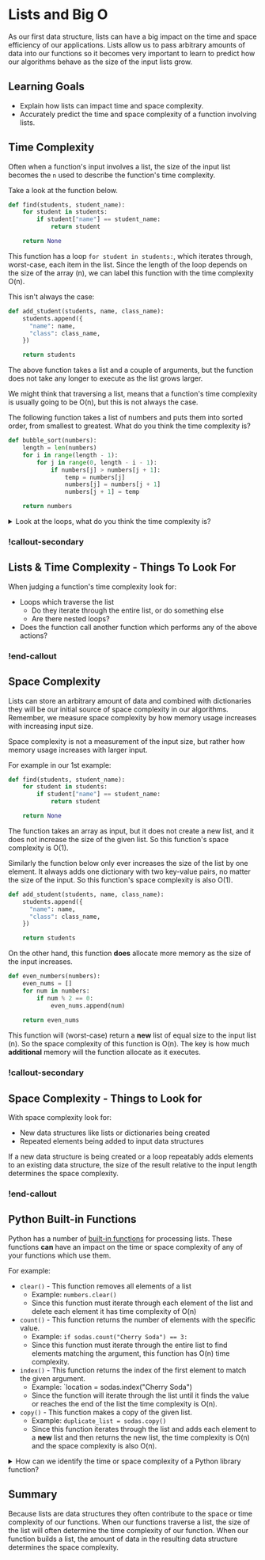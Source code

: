 # Lists and Big O

As our first data structure, lists can have a big impact on the time and space efficiency of our applications.  Lists allow us to pass arbitrary amounts of data into our functions so it becomes very important to learn to predict how our algorithms behave as the size of the input lists grow.

## Learning Goals

- Explain how lists can impact time and space complexity.
- Accurately predict the time and space complexity of a function involving lists.  

## Time Complexity

Often when a function's input involves a list, the size of the input list becomes the `n` used to describe the function's time complexity.

Take a look at the function below.

```python
def find(students, student_name):
    for student in students:
        if student["name"] == student_name:
            return student

    return None
```

This function has a loop `for student in students:`,  which iterates through, worst-case, each item in the list.  Since the length of the loop depends on the size of the array (n), we can label this function with the time complexity O(n).

This isn't always the case:

```python
def add_student(students, name, class_name):
    students.append({
      "name": name,
      "class": class_name,
    })

    return students
```

The above function takes a list and a couple of arguments, but the function does not take any longer to execute as the list grows larger.

We might think that traversing a list, means that a function's time complexity is usually going to be O(n), but this is not always the case.  

The following function takes a list of numbers and puts them into sorted order, from smallest to greatest.  What do you think the time complexity is?

```python
def bubble_sort(numbers):
    length = len(numbers)
    for i in range(length - 1):
        for j in range(0, length - i - 1):
            if numbers[j] > numbers[j + 1]:
                temp = numbers[j]
                numbers[j] = numbers[j + 1]
                numbers[j + 1] = temp

    return numbers
```

<details style="max-width: 700px; margin: auto;">
  <summary>Look at the loops, what do you think the time complexity is?</summary>

  If the size of `numbers` is `n`.  The outer loop will execute roughly `n` times.  Inside that loop is `for j in range(0, length - i - 1):` which will also execute roughly `n` times.  When you have a loop within a loop their time complexities multiply O(n * n) = O(n<sup>2</sup>)
</details>

<!-- available callout types: info, success, warning, danger, secondary  -->
### !callout-secondary

## Lists & Time Complexity - Things To Look For

When judging a function's time complexity look for:

* Loops which traverse the list
  * Do they iterate through the entire list, or do something else
  * Are there nested loops?
* Does the function call another function which performs any of the above actions?

### !end-callout

## Space Complexity

Lists can store an arbitrary amount of data and combined with dictionaries they will be our initial source of space complexity in our algorithms.  Remember, we measure space complexity by how memory usage increases with increasing input size.  

Space complexity is not a measurement of the input size, but rather how memory usage increases with larger input.

For example in our 1st example:

```python
def find(students, student_name):
    for student in students:
        if student["name"] == student_name:
            return student

    return None
```

The function takes an array as input, but it does not create a new list, and it does not increase the size of the given list.  So this function's space complexity is O(1).

Similarly the function below only ever increases the size of the list by one element.  It always adds one dictionary with two key-value pairs, no matter the size of the input. So this function's space complexity is also O(1).

```python
def add_student(students, name, class_name):
    students.append({
      "name": name,
      "class": class_name,
    })

    return students
```

On the other hand, this function **does** allocate more memory as the size of the input increases.

```python
def even_numbers(numbers):
    even_nums = []
    for num in numbers:
        if num % 2 == 0:
            even_nums.append(num)
    
    return even_nums
```

This function will (worst-case) return a **new** list of equal size to the input list (n).  So the space complexity of this function is O(n).  The key is how much **additional** memory will the function allocate as it executes.

<!-- available callout types: info, success, warning, danger, secondary  -->
### !callout-secondary

## Space Complexity - Things to Look for

With space complexity look for:

* New data structures like lists or dictionaries being created
* Repeated elements being added to input data structures

If a new data structure is being created or a loop repeatably adds elements to an existing data structure, the size of the result relative to the input length determines the space complexity.

### !end-callout

## Python Built-in Functions

Python has a number of [built-in functions](https://docs.python.org/3/tutorial/datastructures.html) for processing lists.  These functions **can** have an impact on the time or space complexity of any of your functions which use them.

For example:

* `clear()` - This function removes all elements of a list
  * Example:  `numbers.clear()`
  * Since this function must iterate through each element of the list and delete each element it has time complexity of O(n)
* `count()` - This function returns the number of elements with the specific value.
  * Example: `if sodas.count("Cherry Soda") == 3:`
  * Since this function must iterate through the entire list to find elements matching the argument, this function has O(n) time complexity.
* `index()` - This function returns the index of the first element to match the given argument.
  * Example: `location = sodas.index("Cherry Soda")
  * Since the function will iterate through the list until it finds the value or reaches the end of the list the time complexity is O(n).
* `copy()` - This function makes a copy of the given list.
  * Example: `duplicate_list = sodas.copy()`
  * Since this function iterates through the list and adds each element to a **new** list and then returns the new list, the time complexity is O(n) and the space complexity is also O(n).

<details style="max-width: 700px; margin: auto;">
    <summary>
        How can we identify the time or space complexity of a Python library function?
    </summary>

To identify the time/space complexity of a Python library function we can:

* Read the [Python Documentation entry on it](https://docs.python.org/3/tutorial/datastructures.html)
* Search for the answer in a web search engine (google it)
* Ask someone either in person or on a site like Stack Overflow

Regardless, we may need to make some educated guesses on the function's performance based on the description we read.  Consider, "How would I have to do this?"
</details>

## Summary

Because lists are data structures they often contribute to the space or time complexity of our functions.  When our functions traverse a list, the size of the list will often determine the time complexity of our function.  When our function builds a list, the amount of data in the resulting data structure determines the space complexity.
